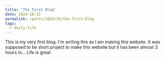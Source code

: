 ```yaml
---
title: 'The First Blog'
date: 2024-10-22
permalink: /posts/2024/10/the-first-blog
tags:
  - daily-life
---
```


This is my very first blog. I'm writing this as I am making this website. It was supposed to be short project to make this website but it has been almost 3 hours in... Life is great.
